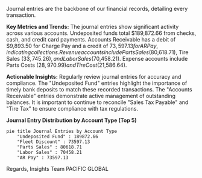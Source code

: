 Journal entries are the backbone of our financial records, detailing every transaction.

**Key Metrics and Trends:**
The journal entries show significant activity across various accounts. Undeposited funds total $189,872.66 from checks, cash, and credit card payments. Accounts Receivable has a debit of $9,893.50 for Charge Pay and a credit of $73,597.13 for AR Pay, indicating collections. Revenue accounts include Parts Sales ($80,618.71), Tire Sales ($33,745.26), and Labor Sales ($70,458.21). Expense accounts include Parts Costs ($28,970.99) and Tire Cost ($21,586.64).

**Actionable Insights:**
Regularly review journal entries for accuracy and compliance. The "Undeposited Fund" entries highlight the importance of timely bank deposits to match these recorded transactions. The "Accounts Receivable" entries demonstrate active management of outstanding balances. It is important to continue to reconcile "Sales Tax Payable" and "Tire Tax" to ensure compliance with tax regulations.

**Journal Entry Distribution by Account Type (Top 5)**


```mermaid
pie title Journal Entries by Account Type
    "Undeposited Fund" : 189872.66
    "Fleet Discount" : 73597.13
    "Parts Sales" : 80618.71
    "Labor Sales" : 70458.21
    "AR Pay" : 73597.13
```


Regards,
Insights Team
PACIFIC GLOBAL